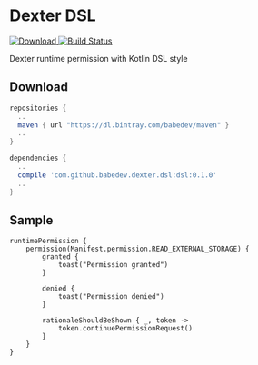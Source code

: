 # Dexter DSL
[![Download](https://api.bintray.com/packages/babedev/maven/Dexter-DSL/images/download.svg) ](https://bintray.com/babedev/maven/Dexter-DSL/_latestVersion)
[![Build Status](https://travis-ci.org/babedev/Dexter-DSL.svg?branch=master)](https://travis-ci.org/babedev/Dexter-DSL)

Dexter runtime permission with Kotlin DSL style

Download
--------
```gradle
repositories {
  ..
  maven { url "https://dl.bintray.com/babedev/maven" }
  ..
}

dependencies {
  ..
  compile 'com.github.babedev.dexter.dsl:dsl:0.1.0'
  ..
}
```

Sample
--------
```
runtimePermission {
    permission(Manifest.permission.READ_EXTERNAL_STORAGE) {
        granted {
            toast("Permission granted")
        }

        denied {
            toast("Permission denied")
        }

        rationaleShouldBeShown { _, token ->
            token.continuePermissionRequest()
        }
    }
}
```